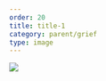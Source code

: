 ```yaml
---
order: 20
title: title-1
category: parent/grief
type: image
---
```


![](../../static/images/grief.webp)